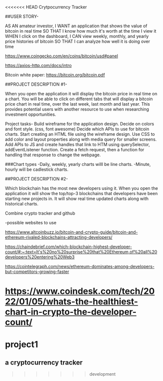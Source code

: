 <<<<<<< HEAD
Crytpocurrency Tracker


##USER STORY-

AS AN amateur investor,
I WANT an application that shows the value of bitcoin in real time
SO THAT I know how much it's worth at the time I view it
WHEN I click on the dashboard,
I CAN view weekly, monthly, and yearly price histories of bitcoin
SO THAT I can analyze how well it is doing over time

https://www.coingecko.com/en/coins/bitcoin/usd#panel

https://axios-http.com/docs/intro

Bitcoin white paper: https://bitcoin.org/bitcoin.pdf


##PROJECT DESCRIPTION #1-

When you open the application it will display the bitcoin price in real time on a chart. You will be able to click on different tabs that will display a bitcoin price chart in real time, over the last week, last month and last year. This provides potential users with another resource to use when researching investment opportunities. 

Project tasks-
Build wireframe for the application design.
Decide on colors and font style. (css, font awesome)
Decide which APIs to use for bitcoin charts.
Start creating an HTML file using the wireframe design.
Use CSS to add color and layout properties along with media query for smaller screens.
Add APIs to JS and create handles that link to HTM using querySelector, addEventListener function. 
Create a fetch request, then a function for handling that response to change the webpage.


###Chart types
-Daily, weekly, yearly charts willl be line charts. 
-Minute, hourly will be cadlestick charts.


##PROJECT DESCRIPTION #2- 

Which blockchain has the most new developers using it. When you open the application it will show the top/top-3 blockchains that developers have been starting new projects in. It will show real time updated charts along with historical charts. 

Combine crypto tracker and github

-possible websites to use

https://www.altcoinbuzz.io/bitcoin-and-crypto-guide/bitcoin-and-ethereum-rivaled-blockchains-attracting-developers/

https://chaindebrief.com/which-blockchain-highest-developer-count/#:~:text=It's%20no%20surprise%20that%20Ethereum,of%20all%20developers%20entering%20Web3

https://cointelegraph.com/news/ethereum-dominates-among-developers-but-competitors-growing-faster

https://www.coindesk.com/tech/2022/01/05/whats-the-healthiest-chart-in-crypto-the-developer-count/
=======
# project1
## a cryptocurrency tracker
>>>>>>> development

